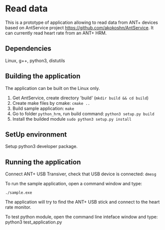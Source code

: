 # Read data

This is a prototype of application allowing to read data from ANT+ devices based on AntService project https://github.com/akokoshn/AntService. It can currently read heart rate from an ANT+ HRM.

## Dependencies
Linux, g++, python3, distutils

## Building the application

The application can be built on the Linux only.

1. Get AntService, create directory 'build' (`mkdir build && cd build`)
2. Create make files by cmake:
    `cmake ..`
3. Build sample application:
    `make`
4. Go to folder `python_hrm`, run build command:
    `python3 setup.py build`
5. Install the builded module
    `sudo python3 setup.py install`

## SetUp environment
Setup python3 developer package.

## Running the application
Connect ANT+ USB Transiver, check that USB device is connected:
    `dmesg`

To run the sample application, open a command window and type:

    ./sample.exe

The application will try to find the ANT+ USB stick and connect to the heart
rate monitor.

To test python module, open the command line inteface window and type:
    python3 test_application.py

